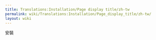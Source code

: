 ```yaml
---
title: Translations:Installation/Page display title/zh-tw
permalink: wiki/Translations:Installation/Page_display_title/zh-tw/
layout: wiki
---
```


安裝
